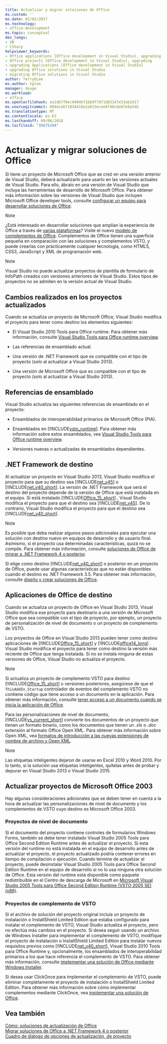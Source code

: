 ```yaml
---
title: Actualizar y migrar soluciones de Office
ms.custom: ''
ms.date: 02/02/2017
ms.technology:
- office-development
ms.topic: conceptual
dev_langs:
- VB
- CSharp
helpviewer_keywords:
- Office applications [Office development in Visual Studio], upgrading
- Office projects [Office development in Visual Studio], upgrading
- upgrading applications [Office development in Visual Studio]
- upgrading Office solutions in Visual Studio
- migrating Office solutions in Visual Studio
author: TerryGLee
ms.author: tglee
manager: douge
ms.workload:
- office
ms.openlocfilehash: ea1db7f0ec9404b71bb9f7d71d83147e53ab2d17
ms.sourcegitcommit: 6944ceb7193d410a2a913ecee6f40c6e87e8a54b
ms.translationtype: MT
ms.contentlocale: es-ES
ms.lasthandoff: 09/06/2018
ms.locfileid: "35675194"
---
```

# <a name="upgrade-and-migrate-office-solutions"></a>Actualizar y migrar soluciones de Office
  Si tiene un proyecto de Microsoft Office que se creó en una versión anterior de Visual Studio, deberá actualizarlo para usarlo en las versiones actuales de Visual Studio. Para ello, ábralo en una versión de Visual Studio que incluya las herramientas de desarrollo de Microsoft Office. Para obtener más información sobre las versiones de Visual Studio que incluyen Microsoft Office developer tools, consulte [configurar un equipo para desarrollar soluciones de Office](../vsto/configuring-a-computer-to-develop-office-solutions.md).  
  
> [!NOTE]  
>  ¿Está interesado en desarrollar soluciones que amplían la experiencia de Office a través de [varias plataformas](https://dev.office.com/add-in-availability)? Visite el nuevo [modelo de complementos de Office](https://dev.office.com/docs/add-ins/overview/office-add-ins). Complementos de Office tienen una superficie pequeña en comparación con las soluciones y complementos VSTO, y puede crearlas con prácticamente cualquier tecnología, como HTML5, CSS3, JavaScript y XML de programación web.  
  
> [!NOTE]  
>  Visual Studio no puede actualizar proyectos de plantilla de formulario de InfoPath creados con versiones anteriores de Visual Studio. Estos tipos de proyectos no se admiten en la versión actual de Visual Studio.  
  
## <a name="changes-to-upgraded-projects"></a>Cambios realizados en los proyectos actualizados  
 Cuando se actualiza un proyecto de Microsoft Office, Visual Studio modifica el proyecto para tener como destino los elementos siguientes:  
  
-   El Visual Studio 2010 Tools para Office runtime. Para obtener más información, consulte [Visual Studio Tools para Office runtime overview](../vsto/visual-studio-tools-for-office-runtime-overview.md).  
  
-   Las referencias de ensamblado actual.  
  
-   Una versión de .NET Framework que es compatible con el tipo de proyecto (solo al actualizar a Visual Studio 2013).  
  
-   Una versión de Microsoft Office que es compatible con el tipo de proyecto (solo al actualizar a Visual Studio 2013).  
  
## <a name="assembly-references"></a>Referencias de ensamblado  
 Visual Studio actualiza las siguientes referencias de ensamblado en el proyecto:  
  
-   Ensamblados de interoperabilidad primarios de Microsoft Office (PIA).  
  
-   Ensamblados en [!INCLUDE[vsto_runtime](../vsto/includes/vsto-runtime-md.md)]. Para obtener más información sobre estos ensamblados, vea [Visual Studio Tools para Office runtime overview](../vsto/visual-studio-tools-for-office-runtime-overview.md).  
  
-   Versiones nuevas o actualizadas de ensamblados dependientes.  
  
## <a name="targeted-net-framework"></a>.NET Framework de destino  
 Al actualizar un proyecto en Visual Studio 2013, Visual Studio modifica el proyecto para que su destino sea [!INCLUDE[net_v45](../vsto/includes/net-v45-md.md)] o [!INCLUDE[net_v40_short](../sharepoint/includes/net-v40-short-md.md)]. La versión de .NET Framework que será el destino del proyecto depende de la versión de Office que está instalada en el equipo. Si está instalado [!INCLUDE[Office_15_short](../vsto/includes/office-15-short-md.md)] , Visual Studio modifica el proyecto para que el destino sea [!INCLUDE[net_v45](../vsto/includes/net-v45-md.md)]. De lo contrario, Visual Studio modifica el proyecto para que el destino sea [!INCLUDE[net_v40_short](../sharepoint/includes/net-v40-short-md.md)].  
  
> [!NOTE]  
>  Es posible que deba realizar algunos pasos adicionales para ejecutar una solución con destino nuevo en equipos de desarrollo y de usuario final. Asimismo, si el proyecto usa determinadas características, quizá no se compile. Para obtener más información, consulte [soluciones de Office de migrar a .NET Framework 4 o posterior](../vsto/migrating-office-solutions-to-the-dotnet-framework-4-or-later.md).  
  
 Si elige como destino [!INCLUDE[net_v40_short](../sharepoint/includes/net-v40-short-md.md)] o posterior en un proyecto de Office, puede usar algunas características que no están disponibles cuando el destino es .NET Framework 3.5. Para obtener más información, consulte [diseño y crear soluciones de Office](../vsto/designing-and-creating-office-solutions.md).  
  
## <a name="targeted-office-application"></a>Aplicaciones de Office de destino  
 Cuando se actualiza un proyecto de Office en Visual Studio 2013, Visual Studio modifica ese proyecto para destinarlo a una versión de Microsoft Office que sea compatible con el tipo de proyecto, por ejemplo, un proyecto de personalización de nivel de documento o un proyecto de complemento de VSTO.  
  
 Los proyectos de Office en Visual Studio 2013 pueden tener como destino aplicaciones de [!INCLUDE[Office_15_short](../vsto/includes/office-15-short-md.md)] y [!INCLUDE[office14_long](../vsto/includes/office14-long-md.md)] . Visual Studio modifica el proyecto para tener como destino la versión más reciente de Office que tenga instalada. Si no se instala ninguna de estas versiones de Office, Visual Studio no actualiza el proyecto.  
  
> [!NOTE]  
>  Si actualiza un proyecto de complemento VSTO para destino [!INCLUDE[Office_15_short](../vsto/includes/office-15-short-md.md)] o versiones posteriores, asegúrese de que el `ThisAddIn_Startup` controlador de eventos del complemento VSTO no contiene código que tiene acceso a un documento en la aplicación. Para obtener más información, consulte [tener acceso a un documento cuando se inicia la aplicación de Office](../vsto/programming-vsto-add-ins.md#AccessingDocuments).  
  
 Para las personalizaciones de nivel de documento, [!INCLUDE[vs_current_short](../sharepoint/includes/vs-current-short-md.md)] convierte los documentos de un proyecto que tienen un formato binario, como los documentos que tienen un *.xls* o *.doc* extensión al formato Office Open XML. Para obtener más información sobre Open XML, vea [formatos de introducción a las nuevas extensiones de nombre de archivo y Open XML](https://support.office.com/en-nz/article/Introduction-to-new-file-name-extensions-eca81dcb-5626-4e5b-8362-524d13ae4ec1).  
  
> [!NOTE]  
>  Las etiquetas inteligentes dejaron de usarse en Excel 2010 y Word 2010. Por lo tanto, si la solución usa etiquetas inteligentes, quítelas antes de probar y depurar en Visual Studio 2013 o Visual Studio 2015.  
  
## <a name="upgrade-microsoft-office-2003-projects"></a>Actualizar proyectos de Microsoft Office 2003  
 Hay algunas consideraciones adicionales que se deben tener en cuenta a la hora de actualizar las personalizaciones de nivel de documento y los complementos de VSTO cuyo destino es Microsoft Office 2003.  
  
### <a name="document-level-projects"></a>Proyectos de nivel de documento  
 Si el documento del proyecto contiene controles de formularios Windows Forms, también se debe tener instalado Visual Studio 2005 Tools para Office Second Edition Runtime antes de actualizar el proyecto. Si esta versión del runtime no está instalada en el equipo de desarrollo antes de actualizar el proyecto, el proyecto actualizado podría contener errores en tiempo de compilación o ejecución. Cuando termine de actualizar el proyecto, puede desinstalar Visual Studio 2005 Tools para Office Second Edition Runtime en el equipo de desarrollo si no lo usa ninguna otra solución de Office. Esta versión del runtime está disponible como paquete redistribuible en el Centro de descarga de Microsoft en [Microsoft Visual Studio 2005 Tools para Office Second Edition Runtime (VSTO 2005 SE) (x86)](http://go.microsoft.com/fwlink/?linkid=49612).  
  
### <a name="vsto-add-in-projects"></a>Proyectos de complemento de VSTO  
 Si el archivo de solución del proyecto original incluía un proyecto de instalación o InstallShield Limited Edition que estaba configurado para instalar el complemento de VSTO, Visual Studio actualiza el proyecto, pero no efectúa más cambios en el proyecto. Si desea seguir usando un archivo de Windows Installer para implementar el complemento de VSTO, modifique el proyecto de instalación o InstallShield Limited Edition para instalar nuevos requisitos previos como [!INCLUDE[net_v40_short](../sharepoint/includes/net-v40-short-md.md)], Visual Studio 2010 Tools para Office Runtime y, opcionalmente, los ensamblados de interoperabilidad primarios a los que hace referencia el complemento de VSTO. Para obtener más información, consulte [implementar una solución de Office mediante Windows Installer](../vsto/deploying-an-office-solution-by-using-windows-installer.md).  
  
 Si desea usar ClickOnce para implementar el complemento de VSTO, puede eliminar completamente el proyecto de instalación o InstallShield Limited Edition. Para obtener más información sobre cómo implementar complementos mediante ClickOnce, vea [implementar una solución de Office](../vsto/deploying-an-office-solution.md).  
  
## <a name="see-also"></a>Vea también  
 [Cómo: soluciones de actualización de Office](http://msdn.microsoft.com/a269e539-b717-4680-a568-2152b070347e)   
 [Migrar soluciones de Office a .NET Framework 4 o posterior](../vsto/migrating-office-solutions-to-the-dotnet-framework-4-or-later.md)   
 [Cuadro de diálogo de opciones de actualización, de proyecto](../vsto/project-upgrade-options-dialog-box.md)  
  
  